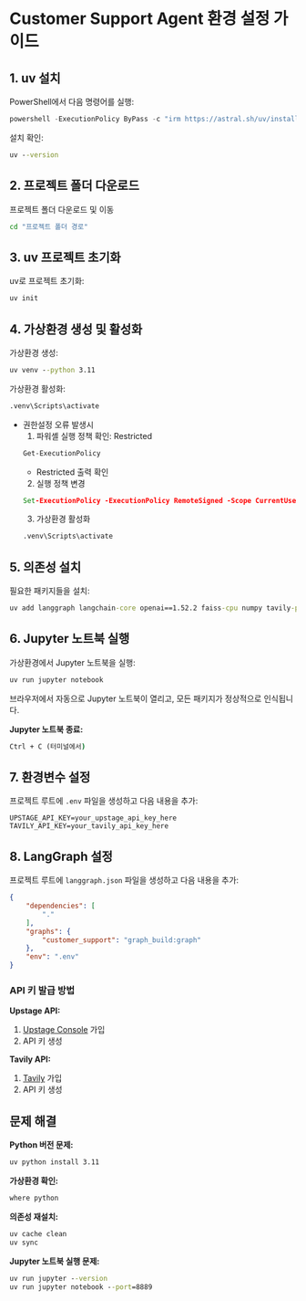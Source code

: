 # Customer Support Agent 환경 설정 가이드

## 1. uv 설치

PowerShell에서 다음 명령어를 실행:

```powershell
powershell -ExecutionPolicy ByPass -c "irm https://astral.sh/uv/install.ps1 | iex"
```

설치 확인:
```cmd
uv --version
```

## 2. 프로젝트 폴더 다운로드

프로젝트 폴더 다운로드 및 이동
```cmd
cd "프로젝트 폴더 경로"
```

## 3. uv 프로젝트 초기화

uv로 프로젝트 초기화:
```cmd
uv init
```

## 4. 가상환경 생성 및 활성화

가상환경 생성:
```cmd
uv venv --python 3.11
```

가상환경 활성화:
```cmd
.venv\Scripts\activate
```

- 권한설정 오류 발생시
    1. 파워셸 실행 정책 확인: Restricted
    ```cmd
    Get-ExecutionPolicy
    ```
    - Restricted 출력 확인
    2. 실행 정책 변경
    ```cmd
    Set-ExecutionPolicy -ExecutionPolicy RemoteSigned -Scope CurrentUser
    ```
    3. 가상환경 활성화
    ```cmd
    .venv\Scripts\activate
    ```

## 5. 의존성 설치

필요한 패키지들을 설치:
```cmd
uv add langgraph langchain-core openai==1.52.2 faiss-cpu numpy tavily-python python-dotenv "httpx<0.28.0" jupyter ipykernel langchain-upstage langchain langgraph-cli[inmem]
```

## 6. Jupyter 노트북 실행

가상환경에서 Jupyter 노트북을 실행:
```cmd
uv run jupyter notebook
```

브라우저에서 자동으로 Jupyter 노트북이 열리고, 모든 패키지가 정상적으로 인식됩니다.

**Jupyter 노트북 종료:**
```cmd
Ctrl + C (터미널에서)
```

## 7. 환경변수 설정

프로젝트 루트에 `.env` 파일을 생성하고 다음 내용을 추가:

```
UPSTAGE_API_KEY=your_upstage_api_key_here
TAVILY_API_KEY=your_tavily_api_key_here
```

## 8. LangGraph 설정

프로젝트 루트에 `langgraph.json` 파일을 생성하고 다음 내용을 추가:

```json
{
    "dependencies": [
        "."
    ],
    "graphs": {
        "customer_support": "graph_build:graph"
    },
    "env": ".env"
}
```

### API 키 발급 방법

**Upstage API:**
1. [Upstage Console](https://console.upstage.ai/) 가입
2. API 키 생성

**Tavily API:**
1. [Tavily](https://tavily.com/) 가입
2. API 키 생성


## 문제 해결

**Python 버전 문제:**
```cmd
uv python install 3.11
```

**가상환경 확인:**
```cmd
where python
```

**의존성 재설치:**
```cmd
uv cache clean
uv sync
```

**Jupyter 노트북 실행 문제:**
```cmd
uv run jupyter --version
uv run jupyter notebook --port=8889
```
